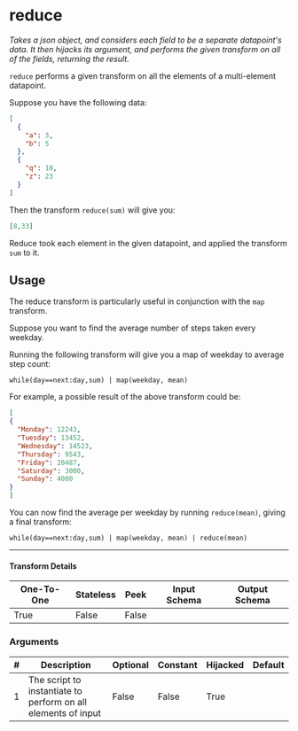 # reduce
*Takes a json object, and considers each field to be a separate datapoint's data.
It then hijacks its argument, and performs the given transform on all of the fields, returning the result.*

`reduce` performs a given transform on all the elements of a multi-element datapoint.

Suppose you have the following data:
```json
[
  {
    "a": 3,
    "b": 5
  },
  {
    "q": 10,
    "z": 23
  }
]
```

Then the transform `reduce(sum)` will give you:

```json
[8,33]
```

Reduce took each element in the given datapoint, and applied the transform `sum` to it.

## Usage

The reduce transform is particularly useful in conjunction with the `map` transform.

Suppose you want to find the average number of steps taken every weekday.

Running the following transform will give you a map of weekday to average step count:

```
while(day==next:day,sum) | map(weekday, mean)
```

For example, a possible result of the above transform could be:
```json
[
{
  "Monday": 12243,
  "Tuesday": 13452,
  "Wednesday": 14523,
  "Thursday": 9543,
  "Friday": 20487,
  "Saturday": 3000,
  "Sunday": 4000
}
]
```

You can now find the average per weekday by running `reduce(mean)`, giving a final transform:

```
while(day==next:day,sum) | map(weekday, mean) | reduce(mean)
```


---

#### Transform Details
<table class='pipescriptargs'><thead><tr><th>One-To-One</th><th>Stateless</th><th>Peek</th><th>Input Schema</th><th>Output Schema</th></tr></thead><tr><td>True</td><td>False</td><td>False</td><td></td><td></td></tr></table>

### Arguments
<table class='pipescriptargs'><thead><tr><th>#</th><th>Description</th><th>Optional</th><th>Constant</th><th>Hijacked</th><th>Default</th></tr></thead><tr><td>1</td><td>The script to instantiate to perform on all elements of input</td><td>False</td><td>False</td><td>True</td><td></td></tr></table>

